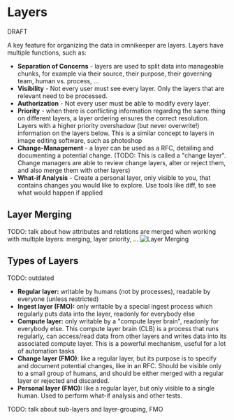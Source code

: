 # Layers

DRAFT

A key feature for organizing the data in omnikeeper are layers. Layers have multiple functions, such as:

*   **Separation of Concerns** - layers are used to split data into manageable chunks, for example via their source, their purpose, their governing team, human vs. process, ...
*   **Visibility** - Not every user must see every layer. Only the layers that are relevant need to be processed.
*   **Authorization** - Not every user must be able to modify every layer.
*   **Priority** - when there is conflicting information regarding the same thing on different layers, a layer ordering ensures the correct resolution. Layers with a higher priority overshadow (but never overwrite!) information on the layers below. This is a similar concept to layers in image editing software, such as photoshop
*   **Change-Management** - a layer can be used as a RFC, detailing and documenting a potential change. (TODO: This is called a &quot;change layer&quot;. Change managers are able to review change layers, alter or reject them, and also merge them with other layers)
*   **What-if Analysis** - Create a personal layer, only visible to you, that contains changes you would like to explore. Use tools like diff, to see what would happen if applied

## Layer Merging
TODO: talk about how attributes and relations are merged when working with multiple layers: merging, layer priority, ...
 ![Layer Merging](assets/drawio/overview-layer-ci-attributes-Seite-1.svg)

## Types of Layers

TODO: outdated

*   **Regular layer:** writable by humans (not by processes), readable by everyone (unless restricted)
*   **Ingest layer (FMO):** only writable by a special ingest process which regularly puts data into the layer, readonly for everybody else
*   **Compute layer:** only writable by a &quot;compute layer brain&quot;, readonly for everybody else. This compute layer brain (CLB) is a process that runs regularly, can access/read data from other layers and writes data into its associated compute layer. This is a powerful mechanism, useful for a lot of automation tasks
*   **Change layer (FMO)**: like a regular layer, but its purpose is to specify and document potential changes, like in an RFC. Should be visible only to a small group of humans, and should be either merged with a regular layer or rejected and discarded.
*   **Personal layer (FMO):** like a regular layer, but only visible to a single human. Used to perform what-if analysis and other tests.

TODO: talk about sub-layers and layer-grouping, FMO
